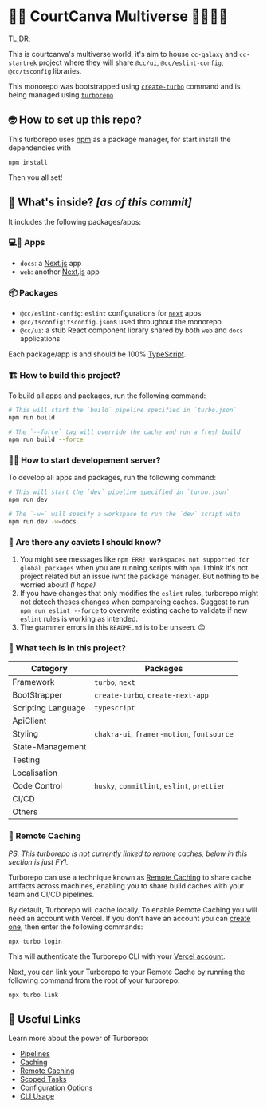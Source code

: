 # 🌌🚀 CourtCanva Multiverse 🏸🎾🏀🏐

TL;DR;

This is courtcanva's multiverse world, it's aim to house `cc-galaxy` and `cc-startrek` project where they will share `@cc/ui`, `@cc/eslint-config`, `@cc/tsconfig` libraries.

This monorepo was bootstrapped using [`create-turbo`](https://turborepo.org/docs/getting-started/create-new) command and is being managed using [`turborepo`](https://turborepo.org/docs)

## 🤓 How to set up this repo?

This turborepo uses [npm](https://www.npmjs.com/) as a package manager, for start install the dependencies with

```
npm install
```

Then you all set!

## 🤔 What's inside? _[as of this commit]_

It includes the following packages/apps:

### 💻📱 Apps

- `docs`: a [Next.js](https://nextjs.org) app
- `web`: another [Next.js](https://nextjs.org) app

### 📦 Packages

- `@cc/eslint-config`: `eslint` configurations for [`next`](https://nextjs.org/) apps
- `@cc/tsconfig`: `tsconfig.json`s used throughout the monorepo
- `@cc/ui`: a stub React component library shared by both `web` and `docs` applications

Each package/app is and should be 100% [TypeScript](https://www.typescriptlang.org/).

### 🏗️ How to build this project?

To build all apps and packages, run the following command:

```bash
# This will start the `build` pipeline specified in `turbo.json`
npm run build

# The `--force` tag will override the cache and run a fresh build
npm run build --force
```

### 🧑‍💻 How to start developement server?

To develop all apps and packages, run the following command:

```bash
# This will start the `dev` pipeline specified in `turbo.json`
npm run dev

# The `-w=` will specify a workspace to run the `dev` script with
npm run dev -w=docs
```

### 📝 Are there any caviets I should know?

1. You might see messages like `npm ERR! Workspaces not supported for global packages` when you are running scripts with `npm`. I think it's not project related but an issue iwht the package manager. But nothing to be worried about! _(I hope)_
2. If you have changes that only modifies the `eslint` rules, turborepo might not detech theses changes when compareing caches. Suggest to run `npm run eslint --force` to overwrite existing cache to validate if new `eslint` rules is working as intended.
3. The grammer errors in this `README.md` is to be unseen. 😊

### 🥞 What tech is in this project?

| Category           | Packages                                    |
| ------------------ | ------------------------------------------- |
| Framework          | `turbo`, `next`                             |
| BootStrapper       | `create-turbo`, `create-next-app`           |
| Scripting Language | `typescript`                                |
| ApiClient          |                                             |
| Styling            | `chakra-ui`, `framer-motion`, `fontsource`  |
| State-Management   |                                             |
| Testing            |                                             |
| Localisation       |                                             |
| Code Control       | `husky`, `commitlint`, `eslint`, `prettier` |
| CI/CD              |                                             |
| Others             |                                             |

### 💾 Remote Caching

_PS. This turborepo is not currently linked to remote caches, below in this section is just FYI._

Turborepo can use a technique known as [Remote Caching](https://turborepo.org/docs/core-concepts/remote-caching) to share cache artifacts across machines, enabling you to share build caches with your team and CI/CD pipelines.

By default, Turborepo will cache locally. To enable Remote Caching you will need an account with Vercel. If you don't have an account you can [create one](https://vercel.com/signup), then enter the following commands:

```
npx turbo login
```

This will authenticate the Turborepo CLI with your [Vercel account](https://vercel.com/docs/concepts/personal-accounts/overview).

Next, you can link your Turborepo to your Remote Cache by running the following command from the root of your turborepo:

```
npx turbo link
```

## 🔗 Useful Links

Learn more about the power of Turborepo:

- [Pipelines](https://turborepo.org/docs/core-concepts/pipelines)
- [Caching](https://turborepo.org/docs/core-concepts/caching)
- [Remote Caching](https://turborepo.org/docs/core-concepts/remote-caching)
- [Scoped Tasks](https://turborepo.org/docs/core-concepts/scopes)
- [Configuration Options](https://turborepo.org/docs/reference/configuration)
- [CLI Usage](https://turborepo.org/docs/reference/command-line-reference)
